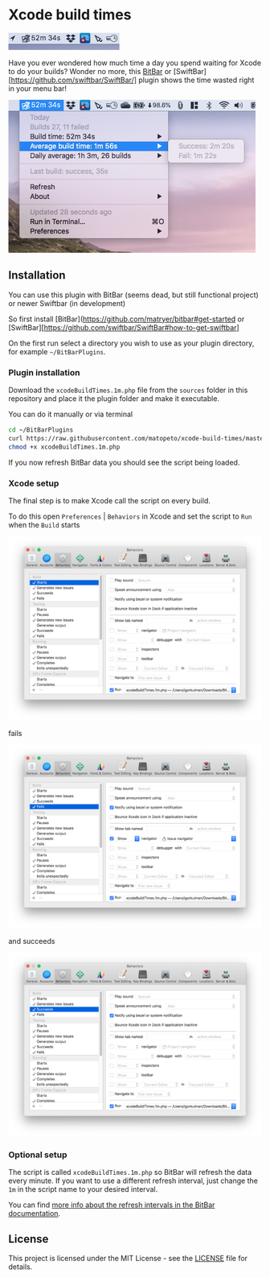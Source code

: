 # Xcode build times

![](screenshots/menubar.png)

Have you ever wondered how much time a day you spend waiting for Xcode to do your builds? Wonder no more, this [BitBar](https://getbitbar.com/) or [SwiftBar][https://github.com/swiftbar/SwiftBar/] plugin shows the time wasted right in your menu bar!

![](screenshots/menubar-extended.png)

## Installation

You can use this plugin with BitBar (seems dead, but still functional project) or newer Swiftbar (in development)

So first install [BitBar](https://github.com/matryer/bitbar#get-started or [SwiftBar][https://github.com/swiftbar/SwiftBar#how-to-get-swiftbar]

On the first run select a directory you wish to use as your plugin directory, for example `~/BitBarPlugins`.

### Plugin installation

Download the `xcodeBuildTimes.1m.php` file from the `sources` folder in this repository and place it the plugin folder and make it executable.

You can do it manually or via terminal

```bash
cd ~/BitBarPlugins
curl https://raw.githubusercontent.com/matopeto/xcode-build-times/master/sources/xcodeBuildTimes.1m.php --output xcodeBuildTimes.1m.php
chmod +x xcodeBuildTimes.1m.php
```

If you now refresh BitBar data you should see the script being loaded.

### Xcode setup

The final step is to make Xcode call the script on every build. 

To do this open `Preferences` | `Behaviors` in Xcode and set the script to `Run` when the `Build` starts

![](screenshots/xcode-start.png)

fails

![](screenshots/xcode-fail.png)

and succeeds

![](screenshots/xcode-finish.png)

### Optional setup

The script is called `xcodeBuildTimes.1m.php` so BitBar will refresh the data every minute. If you want to use a different refresh interval, just change the `1m` in the script name to your desired interval. 

You can find [more info about the refresh intervals in the BitBar documentation](https://github.com/matryer/bitbar#configure-the-refresh-time).

## License

This project is licensed under the MIT License - see the [LICENSE](LICENSE) file for details.

